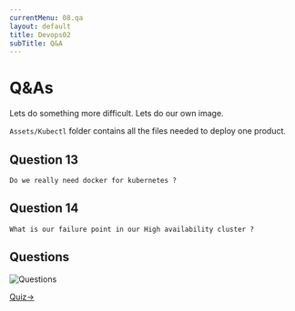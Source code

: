```yaml
---
currentMenu: 08.qa
layout: default
title: Devops02
subTitle: Q&A
---
```


# Q&As

Lets do something more difficult. Lets do our own image.

`Assets/Kubectl` folder contains all the files needed to deploy one product.

## Question 13

```
Do we really need docker for kubernetes ?
```

## Question 14

```
What is our failure point in our High availability cluster ?
```

## Questions

![Questions](https://raw.githubusercontent.com/c4xp/Devops02/master/assets/questions.jpg)

[Quiz→](09.quiz.md)